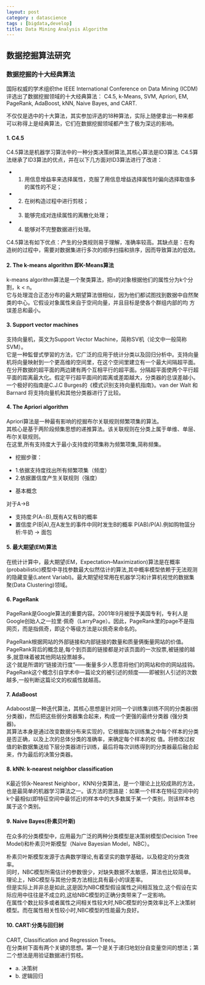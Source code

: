 ```yaml
---
layout: post
category : datascience
tags : [bigdata,develop]
title: Data Mining Analysis Algorithm
---
```


数据挖掘算法研究
------------------------

### 数据挖掘的十大经典算法

国际权威的学术组织the IEEE International Conference on Data Mining (ICDM) 评选出了数据挖掘领域的十大经典算法：
C4.5, k-Means, SVM, Apriori, EM, PageRank, AdaBoost, kNN, Naive Bayes, and CART.

不仅仅是选中的十大算法，其实参加评选的18种算法，实际上随便拿出一种来都可以称得上是经典算法，它们在数据挖掘领域都产生了极为深远的影响。

#### 1. C4.5

C4.5算法是机器学习算法中的一种分类决策树算法,其核心算法是ID3算法.  C4.5算法继承了ID3算法的优点，并在以下几方面对ID3算法进行了改进：

- 1) 用信息增益率来选择属性，克服了用信息增益选择属性时偏向选择取值多的属性的不足；
- 2) 在树构造过程中进行剪枝；
- 3) 能够完成对连续属性的离散化处理；
- 4) 能够对不完整数据进行处理。

C4.5算法有如下优点：产生的分类规则易于理解，准确率较高。其缺点是：在构造树的过程中，需要对数据集进行多次的顺序扫描和排序，因而导致算法的低效。


#### 2. The k-means algorithm 即K-Means算法

k-means algorithm算法是一个聚类算法，把n的对象根据他们的属性分为k个分割，k < n。<br/>
它与处理混合正态分布的最大期望算法很相似，因为他们都试图找到数据中自然聚类的中心。它假设对象属性来自于空间向量，并且目标是使各个群组内部的均 方误差总和最小。


#### 3. Support vector machines

支持向量机，英文为Support Vector Machine，简称SV机（论文中一般简称SVM）。<br/>
它是一种監督式學習的方法，它广泛的应用于统计分类以及回归分析中。支持向量机将向量映射到一个更高维的空间里，在这个空间里建立有一个最大间隔超平面。<br/>
在分开数据的超平面的两边建有两个互相平行的超平面。分隔超平面使两个平行超平面的距离最大化。假定平行超平面间的距离或差距越大，分类器的总误差越小。<br/>
一个极好的指南是C.J.C Burges的《模式识别支持向量机指南》。van der Walt 和 Barnard 将支持向量机和其他分类器进行了比较。


#### 4. The Apriori algorithm

Apriori算法是一种最有影响的挖掘布尔关联规则频繁项集的算法。<br/>
其核心是基于两阶段频集思想的递推算法。该关联规则在分类上属于单维、单层、布尔关联规则。<br/>
在这里,所有支持度大于最小支持度的项集称为频繁项集,简称频集。

* 挖掘步骤：

- 1.依据支持度找出所有频繁项集（频度）
- 2.依据置信度产生关联规则（强度）

* 基本概念

对于A->B

- 支持度:P(A∩B),既有A又有B的概率
- 置信度:P(B|A),在A发生的事件中同时发生B的概率 P(AB)/P(A).例如购物篮分析:牛奶 -> 面包

#### 5. 最大期望(EM)算法

在统计计算中，最大期望(EM，Expectation–Maximization)算法是在概率(probabilistic)模型中寻找参数最大似然估计的算法,其中概率模型依赖于无法观测的隐藏变量(Latent Variabl)。最大期望经常用在机器学习和计算机视觉的数据集聚(Data Clustering)领域。


#### 6. PageRank

PageRank是Google算法的重要内容。2001年9月被授予美国专利，专利人是Google创始人之一拉里·佩奇（LarryPage）。因此，PageRank里的page不是指网页，而是指佩奇，即这个等级方法是以佩奇来命名的。

PageRank根据网站的外部链接和内部链接的数量和质量俩衡量网站的价值。<br/>
PageRank背后的概念是,每个到页面的链接都是对该页面的一次投票,被链接的越多,就意味着被其他网站投票越多。<br/>
这个就是所谓的“链接流行度”——衡量多少人愿意将他们的网站和你的网站挂钩。<br/>
PageRank这个概念引自学术中一篇论文的被引述的频度——即被别人引述的次数越多,一般判断这篇论文的权威性就越高。


#### 7. AdaBoost

Adaboost是一种迭代算法，其核心思想是针对同一个训练集训练不同的分类器(弱分类器)，然后把这些弱分类器集合起来，构成一个更强的最终分类器 (强分类器)。<br/>
其算法本身是通过改变数据分布来实现的，它根据每次训练集之中每个样本的分类是否正确，以及上次的总体分类的准确率，来确定每个样本的权 值。将修改过权值的新数据集送给下层分类器进行训练，最后将每次训练得到的分类器最后融合起来，作为最后的决策分类器。


#### 8. kNN: k-nearest neighbor classification

K最近邻(k-Nearest Neighbor，KNN)分类算法，是一个理论上比较成熟的方法，也是最简单的机器学习算法之一。该方法的思路是：如果一个样本在特征空间中的k个最相似(即特征空间中最邻近)的样本中的大多数属于某一个类别，则该样本也属于这个类别。


#### 9. Naive Bayes(朴素贝叶斯)

在众多的分类模型中，应用最为广泛的两种分类模型是决策树模型(Decision Tree Model)和朴素贝叶斯模型（Naive Bayesian Model，NBC）。 

朴素贝叶斯模型发源于古典数学理论,有着坚实的数学基础，以及稳定的分类效率。<br/>
同时，NBC模型所需估计的参数很少，对缺失数据不太敏感，算法也比较简单。理论上，NBC模型与其他分类方法相比具有最小的误差率。 <br/>但是实际上并非总是如此,这是因为NBC模型假设属性之间相互独立,这个假设在实际应用中往往是不成立的,这给NBC模型的正确分类带来了一定影响。<br/>
在属性个数比较多或者属性之间相关性较大时,NBC模型的分类效率比不上决策树模型。而在属性相关性较小时,NBC模型的性能最为良好。<br/>


#### 10. CART:分类与回归树

CART, Classification and Regression Trees。 <br/>
在分类树下面有两个关键的思想。第一个是关于递归地划分自变量空间的想法；第二个想法是用验证数据进行剪枝。

- a. 决策树
- b. 逻辑回归
